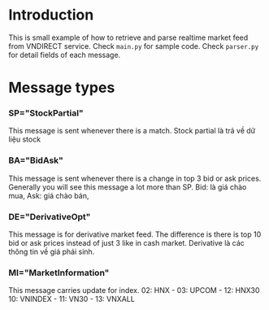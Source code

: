 # Introduction
This is small example of how to retrieve and parse realtime market feed from VNDIRECT service.
Check ```main.py``` for sample code.
Check ```parser.py``` for detail fields of each message.

# Message types
### SP="StockPartial"
This message is sent whenever there is a match. Stock partial là trả về dữ liệu stock 

### BA="BidAsk"
This message is sent whenever there is a change in top 3 bid or ask prices. Generally you will see this message a lot more than SP. Bid: là giá chào mua, Ask: giá chào bán,

### DE="DerivativeOpt"
This message is for derivative market feed. The difference is there is top 10 bid or ask prices instead of just 3 like in cash market. Derivative là các thông tin về giá phái sinh.

### MI="MarketInformation"
This message carries update for index. 02: HNX - 03: UPCOM - 12: HNX30 10: VNINDEX - 11: VN30 - 13: VNXALL

